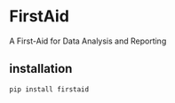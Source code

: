 # FirstAid

A First-Aid for Data Analysis and Reporting​

## installation

```sh
pip install firstaid
```
